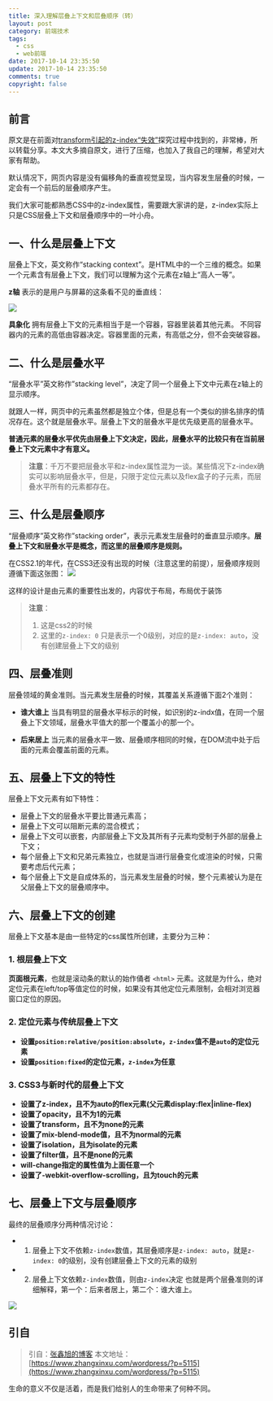 ```yaml
---
title: 深入理解层叠上下文和层叠顺序（转）
layout: post
category: 前端技术
tags:
  - css
  - web前端
date: 2017-10-14 23:35:50
update: 2017-10-14 23:35:50
comments: true
copyright: false
---
```


## 前言

原文是在前面对[transform引起的z-index“失效”](https://destinytaoer.cn/2017/10/Transform-%E5%BC%95%E8%B5%B7%E7%9A%84-z-index-%E5%A4%B1%E6%95%88%E2%80%98/)探究过程中找到的，非常棒，所以转载分享。本文大多摘自原文，进行了压缩，也加入了我自己的理解，希望对大家有帮助。

默认情况下，网页内容是没有偏移角的垂直视觉呈现，当内容发生层叠的时候，一定会有一个前后的层叠顺序产生。

我们大家可能都熟悉CSS中的z-index属性，需要跟大家讲的是，z-index实际上只是CSS层叠上下文和层叠顺序中的一叶小舟。

<!-- more -->

## 一、什么是层叠上下文
层叠上下文，英文称作“stacking context”。是HTML中的一个三维的概念。如果一个元素含有层叠上下文，我们可以理解为这个元素在z轴上“高人一等”。

**z轴**
表示的是用户与屏幕的这条看不见的垂直线：

![](https://upload-images.jianshu.io/upload_images/7295449-a898aaf76a63dc5c.png?imageMogr2/auto-orient/strip%7CimageView2/2/w/1240)

**具象化**
拥有层叠上下文的元素相当于是一个容器，容器里装着其他元素。
不同容器内的元素的高低由容器决定。容器里面的元素，有高低之分，但不会突破容器。

## 二、什么是层叠水平
“层叠水平”英文称作”stacking level”，决定了同一个层叠上下文中元素在z轴上的显示顺序。

就跟人一样，网页中的元素虽然都是独立个体，但是总有一个类似的排名排序的情况存在。这个就是层叠水平。层叠上下文的层叠水平是优先级更高的层叠水平。

**普通元素的层叠水平优先由层叠上下文决定，因此，层叠水平的比较只有在当前层叠上下文元素中才有意义。**

>**注意**：千万不要把层叠水平和z-index属性混为一谈。某些情况下z-index确实可以影响层叠水平，但是，只限于定位元素以及flex盒子的子元素，而层叠水平所有的元素都存在。

## 三、什么是层叠顺序
“层叠顺序”英文称作”stacking order”，表示元素发生层叠时的垂直显示顺序。**层叠上下文和层叠水平是概念，而这里的层叠顺序是规则。**

在CSS2.1的年代，在CSS3还没有出现的时候（注意这里的前提），层叠顺序规则遵循下面这张图：
![](https://upload-images.jianshu.io/upload_images/7295449-ba5b01895cbecb35.png?imageMogr2/auto-orient/strip%7CimageView2/2/w/1240)

这样的设计是由元素的重要性出发的，内容优于布局，布局优于装饰
>**注意**：
>1. 这是css2的时候
>2. 这里的`z-index: 0` 只是表示一个0级别，对应的是`z-index: auto`，没有创建层叠上下文的级别

## 四、层叠准则

层叠领域的黄金准则。当元素发生层叠的时候，其覆盖关系遵循下面2个准则：

- **谁大谁上**
当具有明显的层叠水平标示的时候，如识别的z-indx值，在同一个层叠上下文领域，层叠水平值大的那一个覆盖小的那一个。

- **后来居上**
当元素的层叠水平一致、层叠顺序相同的时候，在DOM流中处于后面的元素会覆盖前面的元素。

## 五、层叠上下文的特性
层叠上下文元素有如下特性：

- 层叠上下文的层叠水平要比普通元素高；
- 层叠上下文可以阻断元素的混合模式；
- 层叠上下文可以嵌套，内部层叠上下文及其所有子元素均受制于外部的层叠上下文；
- 每个层叠上下文和兄弟元素独立，也就是当进行层叠变化或渲染的时候，只需要考虑后代元素；
- 每个层叠上下文是自成体系的，当元素发生层叠的时候，整个元素被认为是在父层叠上下文的层叠顺序中。

## 六、层叠上下文的创建

层叠上下文基本是由一些特定的css属性所创建，主要分为三种：

### 1. 根层叠上下文
**页面根元素**，也就是滚动条的默认的始作俑者 `<html>` 元素。这就是为什么，绝对定位元素在left/top等值定位的时候，如果没有其他定位元素限制，会相对浏览器窗口定位的原因。

### 2. 定位元素与传统层叠上下文
- **设置`position:relative/position:absolute`，`z-index`值不是`auto`的定位元素**
- **设置`position:fixed`的定位元素，`z-index`为任意**

### 3. CSS3与新时代的层叠上下文

- **设置了z-index，且不为auto的flex元素(父元素display:flex|inline-flex)**
- **设置了opacity，且不为1的元素**
- **设置了transform，且不为none的元素**
- **设置了mix-blend-mode值，且不为normal的元素**
- **设置了isolation，且为isolate的元素**
- **设置了filter值，且不是none的元素**
- **will-change指定的属性值为上面任意一个**
- **设置了-webkit-overflow-scrolling，且为touch的元素**

## 七、层叠上下文与层叠顺序
最终的层叠顺序分两种情况讨论：
- 1. 层叠上下文不依赖`z-index`数值，其层叠顺序是`z-index: auto`，就是`z-index: 0`的级别，没有创建层叠上下文的元素的级别
- 2. 层叠上下文依赖`z-index`数值，则由`z-index`决定
也就是两个层叠准则的详细解释，第一个：后来者居上，第二个：谁大谁上。

![](https://upload-images.jianshu.io/upload_images/7295449-52bb630f54165a8e.png?imageMogr2/auto-orient/strip%7CimageView2/2/w/1240)

## 引自
> 引自：[张鑫旭的博客](https://www.zhangxinxu.com/)
> 本文地址：[https://www.zhangxinxu.com/wordpress/?p=5115](https://www.zhangxinxu.com/wordpress/?p=5115)

<Quote>生命的意义不仅是活着，而是我们给别人的生命带来了何种不同。</Quote>

